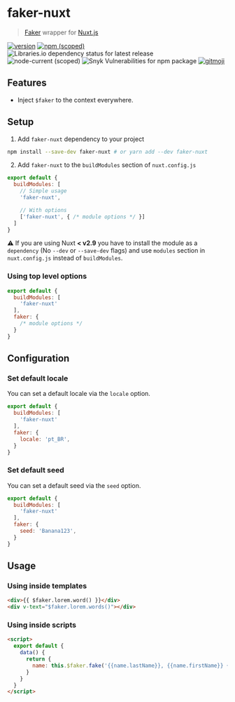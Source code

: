 # faker-nuxt

> [Faker](https://www.npmjs.com/package/@faker-js/faker) wrapper for [Nuxt.js](https://nuxtjs.org/)

[![version](https://img.shields.io/npm/v/faker-nuxt?label=faker-nuxt)](https://www.npmjs.com/package/faker-nuxt)
[![npm (scoped)](https://img.shields.io/npm/v/@faker-js/faker?label=@faker-js/faker)](https://www.npmjs.com/package/@faker-js/faker)
![Libraries.io dependency status for latest release](https://img.shields.io/librariesio/release/npm/faker-nuxt)
![node-current (scoped)](https://img.shields.io/node/v/@faker-js/faker)
![Snyk Vulnerabilities for npm package](https://img.shields.io/snyk/vulnerabilities/npm/faker-nuxt)
[![gitmoji](https://img.shields.io/badge/gitmoji-%20😜%20😍-FFDD67.svg)](https://gitmoji.dev)

## Features

- Inject `$faker` to the context everywhere.

## Setup

1. Add `faker-nuxt` dependency to your project

```bash
npm install --save-dev faker-nuxt # or yarn add --dev faker-nuxt
```

2. Add `faker-nuxt` to the `buildModules` section of `nuxt.config.js`

```js
export default {
  buildModules: [
    // Simple usage
    'faker-nuxt',

    // With options
    ['faker-nuxt', { /* module options */ }]
  ]
}
```

:warning: If you are using Nuxt **< v2.9** you have to install the module as a `dependency` (No `--dev` or `--save-dev` flags) and use `modules` section in `nuxt.config.js` instead of `buildModules`.

### Using top level options

```js
export default {
  buildModules: [
    'faker-nuxt'
  ],
  faker: {
    /* module options */
  }
}
```

## Configuration

### Set default locale

You can set a default locale via the `locale` option.

```js
export default {
  buildModules: [
    'faker-nuxt'
  ],
  faker: {
    locale: 'pt_BR',
  }
}
```

### Set default seed

You can set a default seed via the `seed` option.

```js
export default {
  buildModules: [
    'faker-nuxt'
  ],
  faker: {
    seed: 'Banana123',
  }
}
```

## Usage

### Using inside templates

```html
<div>{{ $faker.lorem.word() }}</div>
<div v-text="$faker.lorem.words()"></div>
```

### Using inside scripts

```html
<script>
  export default {
    data() {
      return {
        name: this.$faker.fake('{{name.lastName}}, {{name.firstName}} {{name.suffix}}')
      }
    }
  }
</script>
```
